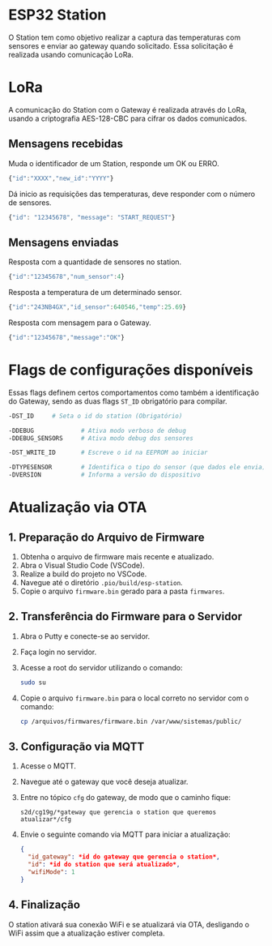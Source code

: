 # ESP32 Station

O Station tem como objetivo realizar a captura das temperaturas com sensores e enviar ao gateway quando solicitado. Essa solicitação é realizada usando comunicação LoRa.

# LoRa

A comunicação do Station com o Gateway é realizada através do LoRa, usando a criptografia AES-128-CBC para cifrar os dados comunicados.

## Mensagens recebidas

Muda o identificador de um Station, responde um OK ou ERRO.

```js
{"id":"XXXX","new_id":"YYYY"}
```

Dá inicio as requisições das temperaturas, deve responder com o número de sensores.

```js
{"id": "12345678", "message": "START_REQUEST"}
```

## Mensagens enviadas

Resposta com a quantidade de sensores no station.

```js
{"id":"12345678","num_sensor":4}
```

Resposta a temperatura de um determinado sensor.

```js
{"id":"243NB4GX","id_sensor":640546,"temp":25.69}
```

Resposta com mensagem para o Gateway.

```js
{"id":"12345678","message":"OK"}
```

# Flags de configurações disponíveis

Essas flags definem certos comportamentos como também a identificação do Gateway, sendo as duas flags `ST_ID` obrigatório para compilar.

```bash
-DST_ID 	# Seta o id do station (Obrigatório)

-DDEBUG 			# Ativa modo verboso de debug
-DDEBUG_SENSORS		# Ativa modo debug dos sensores

-DST_WRITE_ID 		# Escreve o id na EEPROM ao iniciar

-DTYPESENSOR        # Identifica o tipo do sensor (que dados ele envia)
-DVERSION           # Informa a versão do dispositivo
```

# Atualização via OTA
## 1. Preparação do Arquivo de Firmware

1. Obtenha o arquivo de firmware mais recente e atualizado.
2. Abra o Visual Studio Code (VSCode).
3. Realize a build do projeto no VSCode.
4. Navegue até o diretório `.pio/build/esp-station`.
5. Copie o arquivo `firmware.bin` gerado para a pasta `firmwares`.

## 2. Transferência do Firmware para o Servidor

1. Abra o Putty e conecte-se ao servidor.
2. Faça login no servidor.
3. Acesse a root do servidor utilizando o comando:

    ```bash
    sudo su
    ```

4. Copie o arquivo `firmware.bin` para o local correto no servidor com o comando:

    ```bash
    cp /arquivos/firmwares/firmware.bin /var/www/sistemas/public/
    ```

## 3. Configuração via MQTT

1. Acesse o MQTT.
2. Navegue até o gateway que você deseja atualizar.
3. Entre no tópico `cfg` do gateway, de modo que o caminho fique:

    ```text
    s2d/cg19g/*gateway que gerencia o station que queremos atualizar*/cfg
    ```

4. Envie o seguinte comando via MQTT para iniciar a atualização:

    ```json
    {
      "id_gateway": *id do gateway que gerencia o station*,
      "id": *id do station que será atualizado*,
      "wifiMode": 1
    }
    ```

## 4. Finalização
O station ativará sua conexão WiFi e se atualizará via OTA, desligando o WiFi assim que a atualização estiver completa.